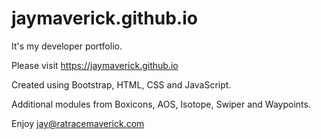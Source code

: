 # jaymaverick.github.io

It's my developer portfolio.

Please visit https://jaymaverick.github.io

Created using Bootstrap, HTML, CSS and JavaScript.

Additional modules from Boxicons, AOS, Isotope, Swiper and Waypoints.

Enjoy
jay@ratracemaverick.com
